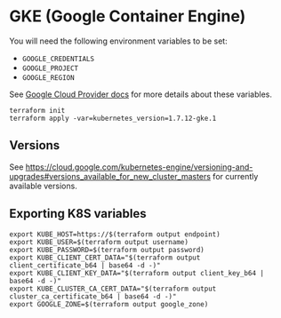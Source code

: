 # GKE (Google Container Engine)

You will need the following environment variables to be set:

 - `GOOGLE_CREDENTIALS`
 - `GOOGLE_PROJECT`
 - `GOOGLE_REGION`

See [Google Cloud Provider docs](https://www.terraform.io/docs/providers/google/index.html#configuration-reference) for more details about these variables.

```
terraform init
terraform apply -var=kubernetes_version=1.7.12-gke.1
```

## Versions

See https://cloud.google.com/kubernetes-engine/versioning-and-upgrades#versions_available_for_new_cluster_masters for currently available versions.

## Exporting K8S variables

```
export KUBE_HOST=https://$(terraform output endpoint)
export KUBE_USER=$(terraform output username)
export KUBE_PASSWORD=$(terraform output password)
export KUBE_CLIENT_CERT_DATA="$(terraform output client_certificate_b64 | base64 -d -)"
export KUBE_CLIENT_KEY_DATA="$(terraform output client_key_b64 | base64 -d -)"
export KUBE_CLUSTER_CA_CERT_DATA="$(terraform output cluster_ca_certificate_b64 | base64 -d -)"
export GOOGLE_ZONE=$(terraform output google_zone)
```

